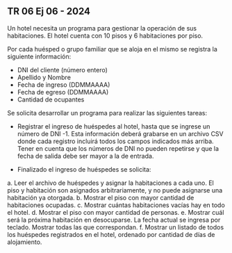 ## TR 06 Ej 06 - 2024
Un hotel necesita un programa para gestionar la operación de sus habitaciones. 
El hotel cuenta con 10 pisos y 6 habitaciones por piso. 

Por cada huésped o grupo familiar que se aloja en el mismo se registra la siguiente información:
* DNI del cliente (número entero)
* Apellido y Nombre
* Fecha de ingreso (DDMMAAAA)
* Fecha de egreso (DDMMAAAA)
* Cantidad de ocupantes

Se solicita desarrollar un programa para realizar las siguientes tareas:
* Registrar el ingreso de huéspedes al hotel, hasta que se ingrese un número de DNI -1.
Esta información deberá grabarse en un archivo CSV donde cada registro incluirá todos
los campos indicados más arriba. Tener en cuenta que los números de DNI no pueden
repetirse y que la fecha de salida debe ser mayor a la de entrada.

* Finalizado el ingreso de huéspedes se solicita:

a. Leer el archivo de huéspedes y asignar la habitaciones a cada uno. 
El piso y habitación son asignados arbitrariamente, y no puede asignarse una habitación ya otorgada.
b. Mostrar el piso con mayor cantidad de habitaciones ocupadas.
c. Mostrar cuántas habitaciones vacías hay en todo el hotel.
d. Mostrar el piso con mayor cantidad de personas.
e. Mostrar cuál será la próxima habitación en desocuparse. La fecha actual se ingresa por teclado. 
Mostrar todas las que correspondan.
f. Mostrar un listado de todos los huéspedes registrados en el hotel, ordenado por cantidad de días de alojamiento.